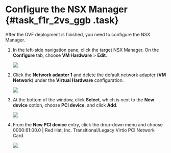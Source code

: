 # Configure the NSX Manager {#task_f1r_2vs_ggb .task}

After the OVF deployment is finished, you need to configure the NSX Manager.

1.  In the left-side navigation pane, click the target NSX Manager. On the **Configure** tab, choose **VM Hardware** \> **Edit**. 

    ![](http://static-aliyun-doc.oss-cn-hangzhou.aliyuncs.com/assets/img/84983/154708751035890_en-US.png)

2.  Click the **Network adapter 1** and delete the default network adapter \(**VM Network**\) under the **Virtual Hardware** configuration. 

    ![](http://static-aliyun-doc.oss-cn-hangzhou.aliyuncs.com/assets/img/84983/154708751035891_en-US.png)

3.  At the bottom of the window, click **Select**, which is next to the **New device** option, choose **PCI device**, and click **Add**. 

    ![](http://static-aliyun-doc.oss-cn-hangzhou.aliyuncs.com/assets/img/84983/154708751035892_en-US.png)

4.  From the **New PCI device** entry, click the drop-down menu and choose 0000:61:00.0 | Red Hat, Inc. Transitional/Legacy Virtio PCI Network Card. 

    ![](http://static-aliyun-doc.oss-cn-hangzhou.aliyuncs.com/assets/img/84983/154708751035893_en-US.png)



